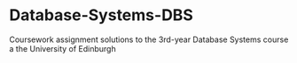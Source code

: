 # Database-Systems-DBS
Coursework assignment solutions to the 3rd-year Database Systems course a the University of Edinburgh
